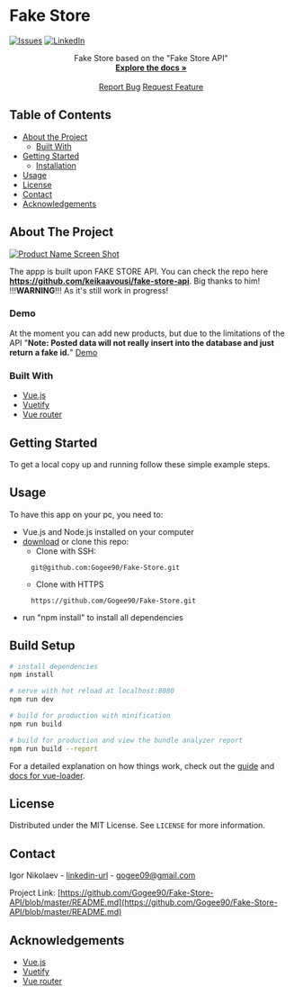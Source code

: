 # Fake Store
[![Issues][issues-shield]][issues-url]
[![LinkedIn][linkedin-shield]][linkedin-url]


<p>
  <p align="center">
    Fake Store based on the "Fake Store API"
    <br />
    <a href="https://github.com/Gogee90/-"><strong>Explore the docs »</strong></a>
    <br />
    <br />
    <a href="https://github.com/Gogee90/-/issues">Report Bug</a>
    <a href="https://github.com/Gogee90/-/pulls">Request Feature</a>
  </p>
</p>


<!-- TABLE OF CONTENTS -->
## Table of Contents

* [About the Project](#about-the-project)
  * [Built With](#built-with)
* [Getting Started](#getting-started)
  * [Installation](#installation)
* [Usage](#usage)
* [License](#license)
* [Contact](#contact)
* [Acknowledgements](#acknowledgements)



<!-- ABOUT THE PROJECT -->
## About The Project

[![Product Name Screen Shot][product-screenshot]](https://example.com)

The appp is built upon FAKE STORE API. You can check the repo here <strong>https://github.com/keikaavousi/fake-store-api</strong>.
Big thanks to him!
!!!<strong>WARNING</strong>!!! As it's still work in progress!

### Demo
At the moment you can add new products, but due to the limitations of the API
"<strong>Note: Posted data will not really insert into the database and just return a fake id.</strong>"
[Demo](https://distracted-easley-826ab7.netlify.app/)

### Built With
* [Vue.js](https://vuejs.org/)
* [Vuetify](https://vuetifyjs.com/en/)
* [Vue router](https://router.vuejs.org/)


<!-- GETTING STARTED -->
## Getting Started

To get a local copy up and running follow these simple example steps.


## Usage

To have this app on your pc, you need to:
* Vue.js and Node.js installed on your computer
* [download](https://github.com/Gogee90/Fake-Store-API) or clone this repo:
  - Clone with SSH:
  ```
    git@github.com:Gogee90/Fake-Store.git
  ```
  - Clone with HTTPS
  ```
    https://github.com/Gogee90/Fake-Store.git
  ```
- run "npm install" to install all dependencies


<!-- USAGE EXAMPLES -->
<!-- INSTALLATION -->
## Build Setup

``` bash
# install dependencies
npm install

# serve with hot reload at localhost:8080
npm run dev

# build for production with minification
npm run build

# build for production and view the bundle analyzer report
npm run build --report
```

For a detailed explanation on how things work, check out the [guide](http://vuejs-templates.github.io/webpack/) and [docs for vue-loader](http://vuejs.github.io/vue-loader).



<!-- LICENSE -->
## License

Distributed under the MIT License. See `LICENSE` for more information.


<!-- CONTACT -->
## Contact

Igor Nikolaev - [linkedin-url](https://www.linkedin.com/in/igor-nikolaev-orenburg/) - gogee09@gmail.com

Project Link: [https://github.com/Gogee90/Fake-Store-API/blob/master/README.md](https://github.com/Gogee90/Fake-Store-API/blob/master/README.md)



<!-- ACKNOWLEDGEMENTS -->
## Acknowledgements
* [Vue.js](https://vuejs.org/)
* [Vuetify](https://vuetifyjs.com/en/)
* [Vue router](https://router.vuejs.org/)




<!-- MARKDOWN LINKS & IMAGES -->
<!-- https://www.markdownguide.org/basic-syntax/#reference-style-links -->
[issues-shield]: https://img.shields.io/github/issues/othneildrew/Best-README-Template.svg?style=flat-square
[issues-url]: https://github.com/Gogee90/Fake-Store-API/issues
[linkedin-shield]: https://img.shields.io/badge/-LinkedIn-black.svg?style=flat-square&logo=linkedin&colorB=555
[linkedin-url]: https://www.linkedin.com/in/igor-nikolaev-orenburg/
[product-screenshot]: https://skr.sh/i/280920/xIs13n58.jpg?download=1
